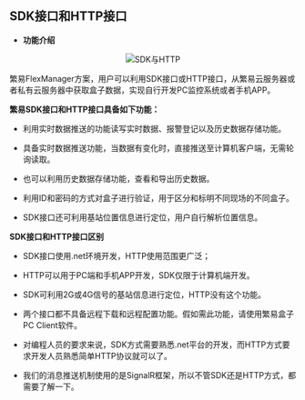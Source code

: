 ## **SDK接口和HTTP接口**  

* **功能介绍**  
<div align="center">  

![SDK与HTTP](Images/SDKHttp.png)  
</div>  

繁易FlexManager方案，用户可以利用SDK接口或HTTP接口，从繁易云服务器或者私有云服务器中获取盒子数据，实现自行开发PC监控系统或者手机APP。  

 **繁易SDK接口和HTTP接口具备如下功能：**

* 利用实时数据推送的功能读写实时数据、报警登记以及历史数据存储功能。  

* 具备实时数据推送功能，当数据有变化时，直接推送至计算机客户端，无需轮询读取。  

* 也可以利用历史数据存储功能，查看和导出历史数据。  

* 利用ID和密码的方式对盒子进行验证，用于区分和标明不同现场的不同盒子。  

* SDK接口还可利用基站位置信息进行定位，用户自行解析位置信息。  

**SDK接口和HTTP接口区别**

* SDK接口使用.net环境开发，HTTP使用范围更广泛；  

* HTTP可以用于PC端和手机APP开发，SDK仅限于计算机端开发。  

* SDK可利用2G或4G信号的基站信息进行定位，HTTP没有这个功能。  

* 两个接口都不具备远程下载和远程配置功能。假如需此功能，请使用繁易盒子 PC Client软件。  

* 对编程人员的要求来说，SDK方式需要熟悉.net平台的开发，而HTTP方式要求开发人员熟悉简单HTTP协议就可以了。  

* 我们的消息推送机制使用的是SignalR框架，所以不管SDK还是HTTP方式，都需要了解一下。  